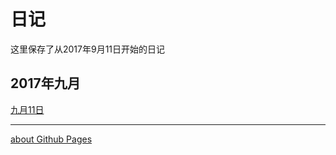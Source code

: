 # 日记
这里保存了从2017年9月11日开始的日记
## 2017年九月
[九月11日](docs/Sep11.md)
  
---
[about Github Pages](aboutGithubPages.md)

